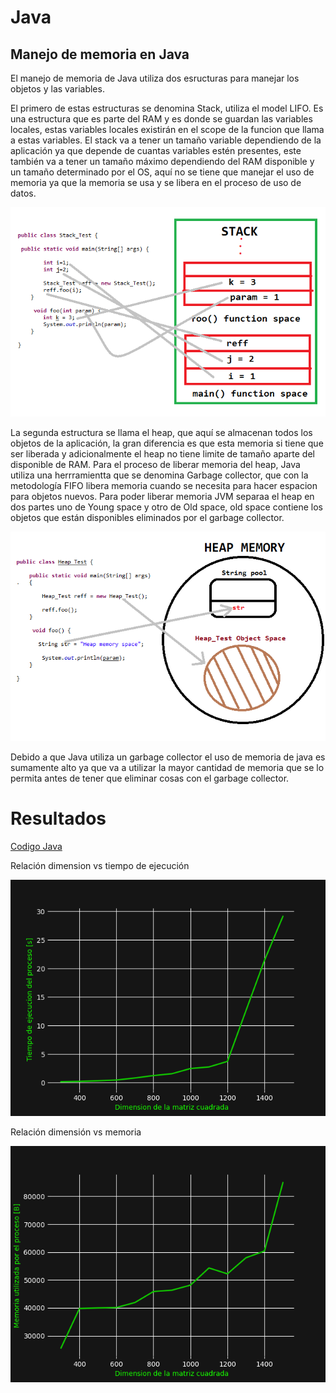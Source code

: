 # Java

## Manejo de memoria en Java

El manejo de memoria de Java utiliza dos esructuras para manejar los objetos y las variables. 

El primero de estas estructuras se denomina Stack, utiliza el model LIFO. Es una estructura que es parte del RAM y es donde se guardan las variables locales, estas variables locales existirán en el scope de la funcion que llama a estas variables.
El stack va a tener un tamaño variable dependiendo de la aplicación ya que depende de cuantas variables estén presentes, este también va a tener un tamaño máximo dependiendo del RAM disponible y un tamaño determinado por el OS, aquí no se tiene que manejar el uso de memoria ya que la memoria se usa y se libera en el proceso de uso de datos.

![Stack example](./resources/java1.png)

La segunda estructura se llama el heap, que aquí se almacenan todos los objetos de la aplicación, la gran diferencia es que esta memoria si tiene que ser liberada y adicionalmente el heap no tiene limite de tamaño aparte del disponible de RAM. 
Para el proceso de liberar memoria del heap, Java utiliza una herrramientta que se denomina Garbage collector, que con la metodología FIFO libera memoria cuando se necesita para hacer espacion para objetos nuevos. Para poder liberar memoria JVM separaa el heap en dos partes uno de Young space y otro de Old space, old space contiene los objetos que están disponibles eliminados por el garbage collector.    

![Heap example](./resources/java2.png)

Debido a que Java utiliza un garbage collector el uso de memoria de java es sumamente alto ya que va a utilizar la mayor cantidad de memoria que se lo permita antes de tener que eliminar cosas con el garbage collector. 

# Resultados
[Codigo Java](../code/matMul.java)

Relación dimension vs tiempo de ejecución 

![java1](../results/javaTime.png)

Relación dimensión vs memoria

![java2](../results/javaMemory.png)

